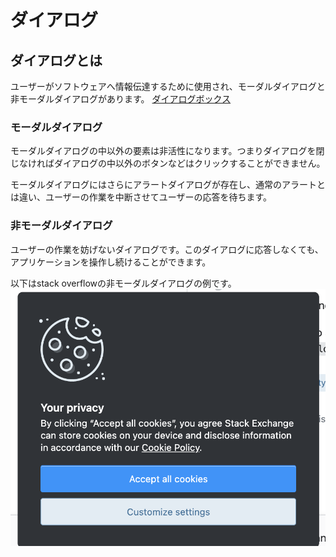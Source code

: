 # ダイアログ

## ダイアログとは
ユーザーがソフトウェアへ情報伝達するために使用され、モーダルダイアログと非モーダルダイアログがあります。
[ダイアログボックス](https://ja.wikipedia.org/wiki/%E3%83%80%E3%82%A4%E3%82%A2%E3%83%AD%E3%82%B0%E3%83%9C%E3%83%83%E3%82%AF%E3%82%B9)

### モーダルダイアログ
モーダルダイアログの中以外の要素は非活性になります。つまりダイアログを閉じなければダイアログの中以外のボタンなどはクリックすることができません。

モーダルダイアログにはさらにアラートダイアログが存在し、通常のアラートとは違い、ユーザーの作業を中断させてユーザーの応答を待ちます。

### 非モーダルダイアログ
ユーザーの作業を妨げないダイアログです。このダイアログに応答しなくても、アプリケーションを操作し続けることができます。

以下はstack overflowの非モーダルダイアログの例です。
![](./cookie.png)
